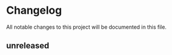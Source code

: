 # Changelog

All notable changes to this project will be documented in this file.

## unreleased

<!-- add unreleased items here -->
